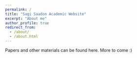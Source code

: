 ```yaml
---
permalink: /
title: "Sagi Saadon Academic Website"
excerpt: "About me"
author_profile: true
redirect_from: 
  - /about/
  - /about.html
---
```

Papers and other materials can be found here.
More to come :)